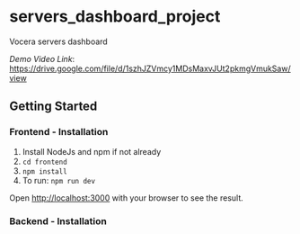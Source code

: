 # servers_dashboard_project
Vocera servers dashboard

*Demo Video Link*: https://drive.google.com/file/d/1szhJZVmcy1MDsMaxvJUt2pkmgVmukSaw/view

## Getting Started
### Frontend - Installation
1. Install NodeJs and npm if not already
2. `cd frontend`
3. `npm install`
4. To run: `npm run dev`

Open [http://localhost:3000](http://localhost:3000) with your browser to see the result.

### Backend - Installation
